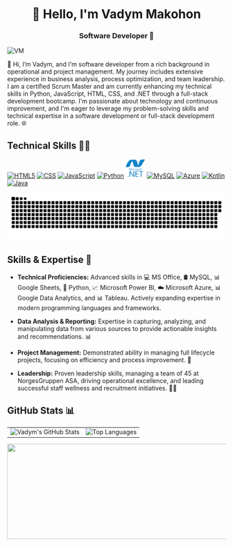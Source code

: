 <h1 align="center">👋 Hello, I'm Vadym Makohon</h1>
<h3 align="center"> Software Developer 🚀</h3>

![VM](https://github.com/VadymMakohon/VadymMakohon/assets/138728243/e197652c-cb9a-42b4-b865-018e849673e6)

🚀 Hi, I’m Vadym, and I'm software developer from a rich background in operational and project management. My journey includes extensive experience in business analysis, process optimization, and team leadership. I am a certified Scrum Master and am currently enhancing my technical skills in Python, JavaScript, HTML, CSS, and .NET through a full-stack development bootcamp. I'm passionate about technology and continuous improvement, and I'm eager to leverage my problem-solving skills and technical expertise in a software development or full-stack development role. 🌐

## Technical Skills 👩‍💻 
<a href="https://www.svgrepo.com/show/452228/html-5.svg" target="_blank" rel="noreferrer"><img src="https://www.svgrepo.com/show/452228/html-5.svg" alt="HTML5" width="45" height="45"/></a>
<a href="https://www.w3schools.com/css/" target="_blank" rel="noreferrer"><img src="https://www.svgrepo.com/show/452185/css-3.svg" alt="CSS" width="45" height="45"/></a>
<a href="https://www.w3schools.com/js/" target="_blank" rel="noreferrer"><img src="https://seeklogo.com/images/J/javascript-logo-8892AEFCAC-seeklogo.com.png" alt="JavaScript" width="45" height="45"/></a>
<a href="https://www.python.org/" target="_blank" rel="noreferrer"><img src="https://www.svgrepo.com/show/452091/python.svg" alt="Python" width="45" height="45"/></a>
<a href="https://dotnet.microsoft.com/en-us/languages" target="_blank" rel="noreferrer"><img src="https://raw.githubusercontent.com/devicons/devicon/master/icons/dot-net/dot-net-plain-wordmark.svg" alt="DotNet" width="45" height="45"/></a>
<a href="https://www.mysql.com/" target="_blank" rel="noreferrer"><img src="https://www.svgrepo.com/show/439233/mysql.svg" alt="MySQL" width="45" height="45"/></a>
<a href="https://azure.microsoft.com/en-in" target="_blank" rel="noreferrer"><img src="https://www.svgrepo.com/show/331732/microsoft-azure.svg" alt="Azure" width="45" height="45"/></a>
<a href="https://kotlinlang.org/" target="_blank" rel="noreferrer"><img src="https://www.victoryinfotech.com/wp-content/uploads/2021/09/Untitled-design-30.png" alt="Kotlin" width="45" height="45"/></a>
<a href="https://www.java.com/" target="_blank" rel="noreferrer"><img src="https://www.sommelierdecafe.com/wp-content/uploads/2009/06/java-logo1-1.png" alt="Java" width="45" height="45"/></a>

<p align="center">
 <img width="1000" src="assets/github-snake.svg" alt="snake"/>
</p>

## Skills & Expertise 🔧

- **Technical Proficiencies:** Advanced skills in 💻 MS Office, 🛢️ MySQL, 📊 Google Sheets, 🐍 Python, 📈 Microsoft Power BI, ☁️ Microsoft Azure, 📊 Google Data Analytics, and 📊 Tableau. Actively expanding expertise in modern programming languages and frameworks.

- **Data Analysis & Reporting:** Expertise in capturing, analyzing, and manipulating data from various sources to provide actionable insights and recommendations. 📊

- **Project Management:** Demonstrated ability in managing full lifecycle projects, focusing on efficiency and process improvement. 🔄

- **Leadership:** Proven leadership skills, managing a team of 45 at NorgesGruppen ASA, driving operational excellence, and leading successful staff wellness and recruitment initiatives. 🏢💼
 
## GitHub Stats 📊

<table>
  <tr>
    <td>
      <img src="https://github-readme-stats.vercel.app/api?username=VadymMakohon&show_icons=true&hide=prs&count_private=true&theme=radical" alt="Vadym's GitHub Stats" />
    </td>
    <td>
      <img src="https://github-readme-stats.vercel.app/api/top-langs/?username=VadymMakohon&layout=compact&theme=radical" alt="Top Languages" />
    </td>
  </tr>
</table>

<p align="left">
  <img width="800" height="220" src="https://streak-stats.demolab.com?user=VadymMakohon&theme=highcontrast&hide_border=true&border_radius=5&card_width=800">
</p>

